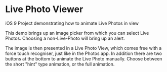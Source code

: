 # Live Photo Viewer
iOS 9 Project demonstrating how to animate Live Photos in view

This demo brings up an image picker from which you can select Live Photos. Choosing a non-Live-Photo will bring up an alert.

The image is then presented in a Live Photo View, which comes free with a force touch recogniser, just like in the Photos app. In addition there are two buttons at the bottom to animate the Live Photo manually. Choose between the short "hint" type animation, or the full animation.
